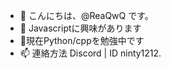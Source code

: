 - 👋 こんにちは、@ReaQwQ です。
- 👀 Javascriptに興味があります
- 🌱現在Python/cppを勉強中です
- 📫 連絡方法 Discord | ID ninty1212.
